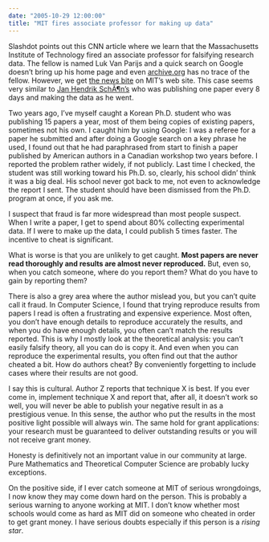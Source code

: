 ```yaml
---
date: "2005-10-29 12:00:00"
title: "MIT fires associate professor for making up data"
---
```




Slashdot points out this CNN article where we learn that the Massachusetts Institute of Technology fired an associate professor for falsifying research data. The fellow is named Luk Van Parijs and a quick search on Google doesn&rsquo;t bring up his home page and even [archive.org](http://web.archive.org) has no trace of the fellow. However, we get [the news bite](http://web.mit.edu/newsoffice/2005/misconduct.html) on MIT&rsquo;s web site. This case seems very similar to [Jan Hendrik SchÃ¶n&rsquo;s](https://en.wikipedia.org/wiki/Jan_Hendrik_Sch%C3%B6n) who was publishing one paper every 8 days and making the data as he went.

Two years ago, I&rsquo;ve myself caught a Korean Ph.D. student who was publishing 15 papers a year, most of them being copies of existing papers, sometimes not his own. I caught him by using Google: I was a referee for a paper he submitted and after doing a Google search on a key phrase he used, I found out that he had paraphrased from start to finish a paper published by American authors in a Canadian workshop two years before. I reported the problem rather widely, if not publicly. Last time I checked, the student was still working toward his Ph.D. so, clearly, his school didn&rsquo; think it was a big deal. His school never got back to me, not even to acknowledge the report I sent. The student should have been dismissed from the Ph.D. program at once, if you ask me.

I suspect that fraud is far more widespread than most people suspect. When I write a paper, I get to spend about 80% collecting experimental data. If I were to make up the data, I could publish 5 times faster. The incentive to cheat is significant.

What is worse is that you are unlikely to get caught. __Most papers are never read thoroughly and results are almost never reproduced.__ But, even so, when you catch someone, where do you report them? What do you have to gain by reporting them? 

There is also a grey area where the author mislead you, but you can&rsquo;t quite call it fraud. In Computer Science, I found that trying reproduce results from papers I read is often a frustrating and expensive experience. Most often, you don&rsquo;t have enough details to reproduce accurately the results, and when you do have enough details, you often can&rsquo;t match the results reported. This is why I mostly look at the theoretical analysis: you can&rsquo;t easily falsify theory, all you can do is copy it. And even when you can reproduce the experimental results, you often find out that the author cheated a bit. How do authors cheat? By conveniently forgetting to include cases where their results are not good.

I say this is cultural. Author Z reports that technique X is best. If you ever come in, implement technique X and report that, after all, it doesn&rsquo;t work so well, you will never be able to publish your negative result in as a prestigious venue. In this sense, the author who put the results in the most positive light possible will always win. The same hold for grant applications: your research must be guaranteed to deliver outstanding results or you will not receive grant money. 

Honesty is definitively not an important value in our community at large. Pure Mathematics and Theoretical Computer Science are probably lucky exceptions.

On the positive side, if I ever catch someone at MIT of serious wrongdoings, I now know they may come down hard on the person. This is probably a serious warning to anyone working at MIT. I don&rsquo;t know whether most schools would come as hard as MIT did on someone who cheated in order to get grant money. I have serious doubts especially if this person is a <em>rising star</em>.

